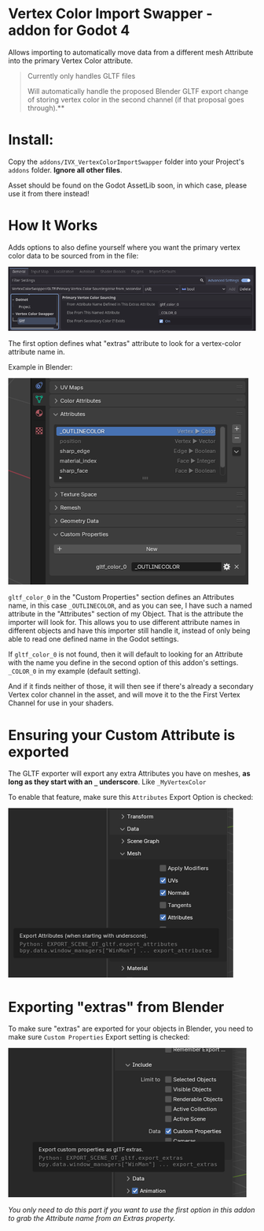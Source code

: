 # Vertex Color Import Swapper - addon for Godot 4

Allows importing to automatically move data from a different mesh Attribute into the primary Vertex Color attribute.

>Currently only handles GLTF files
>
>Will automatically handle the proposed Blender GLTF export change of storing vertex color in the second channel (if that proposal goes through).**

# Install:

  Copy the `addons/IVX_VertexColorImportSwapper` folder into your Project's `addons` folder. **Ignore all other files**.

  Asset should be found on the Godot AssetLib soon, in which case, please use it from there instead!


# How It Works

Adds options to also define yourself where you want the primary vertex color data to be sourced from in the file:

![](https://github.com/Invertex/GODOT_Vertex-Color-Import-Swapper/raw/master/GitAssets/settings_image.png)

The first option defines what "extras" attribute to look for a vertex-color attribute name in.

Example in Blender:

![](https://github.com/Invertex/GODOT_Vertex-Color-Import-Swapper/raw/master/GitAssets/extras_attribute_reference_option.png)

`gltf_color_0` in the "Custom Properties" section defines an Attributes name, in this case `_OUTLINECOLOR`, and as you can see, I have such a named attribute in the "Attributes" section of my Object. That is the attribute the importer will look for.
This allows you to use different attribute names in different objects and have this importer still handle it, instead of only being able to read one defined name in the Godot settings.

If `gltf_color_0` is not found, then it will default to looking for an Attribute with the name you define in the second option of this addon's settings. `_COLOR_0` in my example (default setting).

And if it finds neither of those, it will then see if there's already a secondary Vertex color channel in the asset, and will move it to the the First Vertex Channel for use in your shaders.

# Ensuring your Custom Attribute is exported
The GLTF exporter will export any extra Attributes you have on meshes, **as long as they start with an `_` underscore**. Like  `_MyVertexColor`

To enable that feature, make sure this `Attributes` Export Option is checked:

![](https://github.com/Invertex/GODOT_Vertex-Color-Import-Swapper/raw/master/GitAssets/blender_export_settings.png)

# Exporting "extras" from Blender

To make sure "extras" are exported for your objects in Blender, you need to make sure `Custom Properties` Export setting is checked:

![](https://github.com/Invertex/GODOT_Vertex-Color-Import-Swapper/raw/master/GitAssets/blender_export_extras_setting.png)

*You only need to do this part if you want to use the first option in this addon to grab the Attribute name from an Extras property.*
